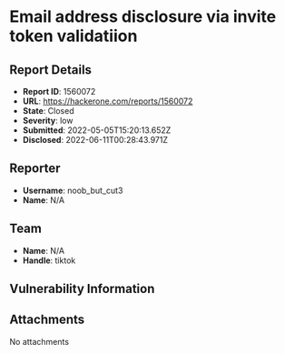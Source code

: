 # Email address disclosure via invite token validatiion

## Report Details
- **Report ID**: 1560072
- **URL**: https://hackerone.com/reports/1560072
- **State**: Closed
- **Severity**: low
- **Submitted**: 2022-05-05T15:20:13.652Z
- **Disclosed**: 2022-06-11T00:28:43.971Z

## Reporter
- **Username**: noob_but_cut3
- **Name**: N/A

## Team
- **Name**: N/A
- **Handle**: tiktok

## Vulnerability Information


## Attachments
No attachments
